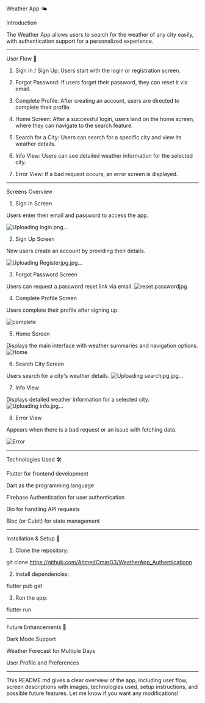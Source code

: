 Weather App 🌤

Introduction

The Weather App allows users to search for the weather of any city easily, with authentication support for a personalized experience.


---

User Flow 🔄

1. Sign In / Sign Up: Users start with the login or registration screen.


2. Forgot Password: If users forget their password, they can reset it via email.


3. Complete Profile: After creating an account, users are directed to complete their profile.


4. Home Screen: After a successful login, users land on the home screen, where they can navigate to the search feature.


5. Search for a City: Users can search for a specific city and view its weather details.


6. Info View: Users can see detailed weather information for the selected city.


7. Error View: If a bad request occurs, an error screen is displayed.




---

Screens Overview

1. Sign In Screen

Users enter their email and password to access the app.

![Uploading login.png…]()




2. Sign Up Screen

New users create an account by providing their details.

![Uploading Registerjpg.jpg…]()


3. Forgot Password Screen

Users can request a password reset link via email.
![reset passwordjpg](https://github.com/user-attachments/assets/541e91fd-6340-4af1-99c2-fc616a83553c)


4. Complete Profile Screen

Users complete their profile after signing up.

![complete](https://github.com/user-attachments/assets/2dbfd0be-118a-4419-b9f0-1fc5a3b82430)

5. Home Screen

Displays the main interface with weather summaries and navigation options.
![Home](https://github.com/user-attachments/assets/4cb688d3-5d60-47d0-8eae-b8aa707ce047)


6. Search City Screen

Users search for a city's weather details.
![Uploading searchjpg.jpg…]()


7. Info View

Displays detailed weather information for a selected city.
![Uploading info.jpg…]()


8. Error View

Appears when there is a bad request or an issue with fetching data.

![Error](https://github.com/user-attachments/assets/41e816e0-d477-4c52-b634-cee1b1c31349)


---

Technologies Used 🛠

Flutter for frontend development

Dart as the programming language

Firebase Authentication for user authentication

Dio for handling API requests

Bloc (or Cubit) for state management



---

Installation & Setup 🚀

1. Clone the repository:

git clone https://github.com/AhmedOmarG3/WeatherApp_Authenticationn


2. Install dependencies:

flutter pub get


3. Run the app:

flutter run




---

Future Enhancements 🔮

Dark Mode Support

Weather Forecast for Multiple Days

User Profile and Preferences



---

This README.md gives a clear overview of the app, including user flow, screen descriptions with images, technologies used, setup instructions, and possible future features. Let me know if you want any modifications!
